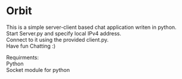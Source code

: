 # Orbit

This is a simple server-client based chat application writen in python.\
Start Server.py and specify local IPv4 address.\
Connect to it using the provided client.py. \
Have fun Chatting :)

Requirments: \
Python\
Socket module for python
